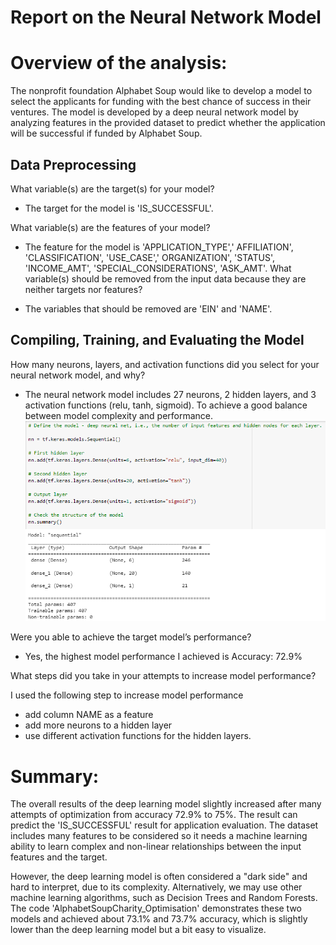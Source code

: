 # Report on the Neural Network Model


# Overview of the analysis:

The nonprofit foundation Alphabet Soup would like to develop a model to select the applicants for funding with the best chance of success in their ventures. The model is developed by a deep neural network model by analyzing features in the provided dataset to predict whether the application will be successful if funded by Alphabet Soup.

## Data Preprocessing
What variable(s) are the target(s) for your model?

- The target for the model is 'IS_SUCCESSFUL'.

What variable(s) are the features of your model?

- The feature for the model is 'APPLICATION_TYPE',' AFFILIATION', 'CLASSIFICATION', 'USE_CASE',' ORGANIZATION', 'STATUS', 'INCOME_AMT', 'SPECIAL_CONSIDERATIONS', 'ASK_AMT'.
What variable(s) should be removed from the input data because they are neither targets nor features?

- The variables that should be removed are 'EIN' and 'NAME'.

## Compiling, Training, and Evaluating the Model

How many neurons, layers, and activation functions did you select for your neural network model, and why?

- The neural network model includes 27 neurons, 2 hidden layers, and 3 activation functions (relu, tanh, sigmoid). To achieve a good balance between model complexity and performance.
![Screenshot](nn_model.png)

Were you able to achieve the target model’s performance?

- Yes, the highest model performance I achieved is Accuracy: 72.9%

What steps did you take in your attempts to increase model performance?

I used the following step to increase model performance
- add column NAME as a feature
- add more neurons to a hidden layer
- use different activation functions for the hidden layers.


# Summary:
The overall results of the deep learning model slightly increased after many attempts of optimization from accuracy 72.9% to 75%. The result can predict the 'IS_SUCCESSFUL' result for application evaluation. The dataset includes many features to be considered so it needs a machine learning ability to learn complex and non-linear relationships between the input features and the target.

However, the deep learning model is often considered a "dark side" and hard to interpret, due to its complexity. Alternatively, we may use other machine learning algorithms, such as Decision Trees and Random Forests. The code 'AlphabetSoupCharity_Optimisation' demonstrates these two models and achieved about 73.1% and 73.7% accuracy, which is slightly lower than the deep learning model but a bit easy to visualize.


